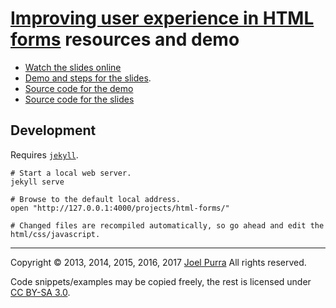 # [Improving user experience in HTML forms](https://joelpurra.com/projects/html-forms/) resources and demo

- [Watch the slides online](https://joelpurra.github.io/html-forms-presentation/)
- [Demo and steps for the slides](https://joelpurra.com/projects/html-forms/).
- [Source code for the demo](https://github.com/joelpurra/html-forms)
- [Source code for the slides](https://github.com/joelpurra/html-forms-presentation)


## Development

Requires [`jekyll`](https://jekyllrb.com/).

```shell
# Start a local web server.
jekyll serve

# Browse to the default local address.
open "http://127.0.0.1:4000/projects/html-forms/"

# Changed files are recompiled automatically, so go ahead and edit the html/css/javascript.
```



---



Copyright &copy; 2013, 2014, 2015, 2016, 2017 [Joel Purra](https://joelpurra.com/)
All rights reserved.

Code snippets/examples may be copied freely, the rest is licensed under [CC BY-SA 3.0](https://creativecommons.org/licenses/by-sa/3.0/).
